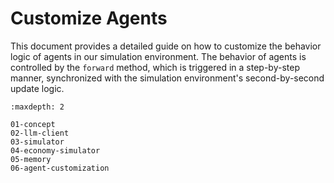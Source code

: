 # Customize Agents

This document provides a detailed guide on how to customize the behavior logic of agents in our simulation environment. The behavior of agents is controlled by the `forward` method, which is triggered in a step-by-step manner, synchronized with the simulation environment's second-by-second update logic.

```{toctree}
:maxdepth: 2

01-concept
02-llm-client
03-simulator
04-economy-simulator
05-memory
06-agent-customization
```
